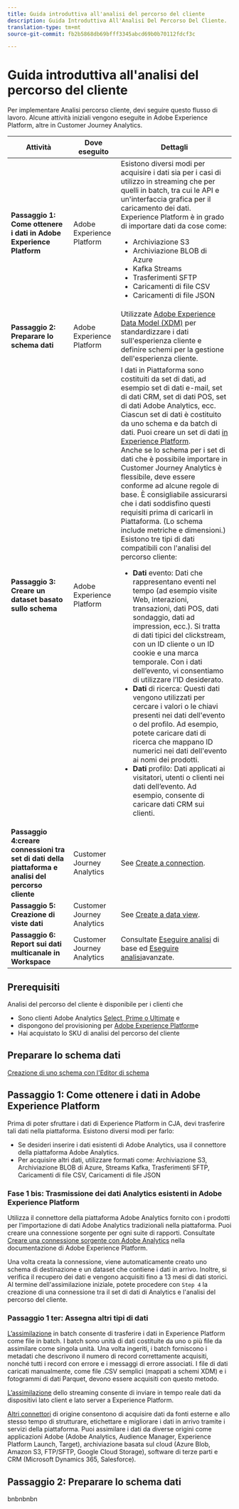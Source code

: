 ```yaml
---
title: Guida introduttiva all'analisi del percorso del cliente
description: Guida Introduttiva All'Analisi Del Percorso Del Cliente.
translation-type: tm+mt
source-git-commit: fb2b5868db69bfff3345abcd69b0b70112fdcf3c

---
```



# Guida introduttiva all&#39;analisi del percorso del cliente

Per implementare Analisi percorso cliente, devi seguire questo flusso di lavoro. Alcune attività iniziali vengono eseguite in Adobe Experience Platform, altre in Customer Journey Analytics.

| Attività | Dove eseguito | Dettagli |
|---|---|---|
| **Passaggio 1: Come ottenere i dati in Adobe Experience Platform** | Adobe Experience Platform | Esistono diversi modi per acquisire i dati sia per i casi di utilizzo in streaming che per quelli in batch, tra cui le API e un&#39;interfaccia grafica per il caricamento dei dati. Experience Platform è in grado di importare dati da cose come:<ul><li>Archiviazione S3</li><li>Archiviazione BLOB di Azure</li><li>Kafka Streams</li><li>Trasferimenti SFTP</li><li>Caricamenti di file CSV</li><li>Caricamenti di file JSON</li></ul> |
| **Passaggio 2: Preparare lo schema dati** | Adobe Experience Platform | Utilizzate [Adobe Experience Data Model (XDM)](https://www.adobe.io/apis/experienceplatform/home/xdm.html) per standardizzare i dati sull&#39;esperienza cliente e definire schemi per la gestione dell&#39;esperienza cliente. |
| **Passaggio 3: Creare un dataset basato sullo schema** | Adobe Experience Platform | I dati in Piattaforma sono costituiti da set di dati, ad esempio set di dati e-mail, set di dati CRM, set di dati POS, set di dati Adobe Analytics, ecc. Ciascun set di dati è costituito da uno schema e da batch di dati. Puoi creare un set di dati [in Experience Platform](https://www.adobe.io/apis/experienceplatform/home/tutorials/alltutorials.html#!api-specification/markdown/narrative/tutorials/creating_a_dataset_tutorial/creating_a_dataset_tutorial.md).<br>Anche se lo schema per i set di dati che è possibile importare in Customer Journey Analytics è flessibile, deve essere conforme ad alcune regole di base. È consigliabile assicurarsi che i dati soddisfino questi requisiti prima di caricarli in Piattaforma. (Lo schema include metriche e dimensioni.)<br>Esistono tre tipi di dati compatibili con l&#39;analisi del percorso cliente:<ul><li>**Dati** evento: Dati che rappresentano eventi nel tempo (ad esempio visite Web, interazioni, transazioni, dati POS, dati sondaggio, dati ad impression, ecc.). Si tratta di dati tipici del clickstream, con un ID cliente o un ID cookie e una marca temporale. Con i dati dell’evento, vi consentiamo di utilizzare l’ID desiderato.</li><li>**Dati** di ricerca: Questi dati vengono utilizzati per cercare i valori o le chiavi presenti nei dati dell&#39;evento o del profilo. Ad esempio, potete caricare dati di ricerca che mappano ID numerici nei dati dell&#39;evento ai nomi dei prodotti.</li><li>**Dati** profilo: Dati applicati ai visitatori, utenti o clienti nei dati dell’evento. Ad esempio, consente di caricare dati CRM sui clienti.</li></ul> |
| **Passaggio 4:creare connessioni tra set di dati della piattaforma e analisi del percorso cliente** | Customer Journey Analytics | See [Create a connection](/help/connections/create-connection.md). |
| **Passaggio 5: Creazione di viste dati** | Customer Journey Analytics | See [Create a data view](/help/data-views/create-dataview.md). |
| **Passaggio 6: Report sui dati multicanale in Workspace** | Customer Journey Analytics | Consultate [Eseguire analisi](/help/projects/perform-basic-analysis.md) di base ed [Eseguire analisi](/help/projects/perform-adv-analysis.md)avanzate. |

## Prerequisiti

Analisi del percorso del cliente è disponibile per i clienti che

* Sono clienti Adobe Analytics [Select, Prime o Ultimate](https://www.adobe.com/analytics/compare-adobe-analytics-packages.html) e
* dispongono del provisioning per [Adobe Experience Platform](https://www.adobe.com/experience-platform.html)e
* Hai acquistato lo SKU di analisi del percorso del cliente

## Preparare lo schema dati

[Creazione di uno schema con l&#39;Editor di schema](https://www.adobe.io/apis/experienceplatform/home/tutorials/alltutorials.html#!api-specification/markdown/narrative/tutorials/schema_editor_tutorial/schema_editor_tutorial.md)

## Passaggio 1: Come ottenere i dati in Adobe Experience Platform

Prima di poter sfruttare i dati di Experience Platform in CJA, devi trasferire tali dati nella piattaforma. Esistono diversi modi per farlo:

* Se desideri inserire i dati esistenti di Adobe Analytics, usa il connettore della piattaforma Adobe Analytics.
* Per acquisire altri dati, utilizzare formati come: Archiviazione S3, Archiviazione BLOB di Azure, Streams Kafka, Trasferimenti SFTP, Caricamenti di file CSV, Caricamenti di file JSON

### Fase 1 bis: Trasmissione dei dati Analytics esistenti in Adobe Experience Platform

Utilizza il connettore della piattaforma Adobe Analytics fornito con i prodotti per l’importazione di dati Adobe Analytics tradizionali nella piattaforma. Puoi creare una connessione sorgente per ogni suite di rapporti. Consultate [Creare una connessione sorgente con Adobe Analytics](https://www.adobe.io/apis/experienceplatform/home/tutorials/alltutorials.html#!api-specification/markdown/narrative/tutorials/sources_tutorial/adobe-analytics-ui-tutorial.md) nella documentazione di Adobe Experience Platform.

Una volta creata la connessione, viene automaticamente creato uno schema di destinazione e un dataset che contiene i dati in arrivo. Inoltre, si verifica il recupero dei dati e vengono acquisiti fino a 13 mesi di dati storici. Al termine dell&#39;assimilazione iniziale, potete procedere con `Step 4` la creazione di una connessione tra il set di dati di Analytics e l&#39;analisi del percorso del cliente.

### Passaggio 1 ter: Assegna altri tipi di dati

[L’assimilazione](https://www.adobe.io/apis/experienceplatform/home/data-ingestion/data-ingestion-services.html#!api-specification/markdown/narrative/technical_overview/ingest_architectural_overview/ingest_architectural_overview.md) in batch consente di trasferire i dati in Experience Platform come file in batch. I batch sono unità di dati costituite da uno o più file da assimilare come singola unità. Una volta ingeriti, i batch forniscono i metadati che descrivono il numero di record correttamente acquisiti, nonché tutti i record con errore e i messaggi di errore associati. I file di dati caricati manualmente, come file .CSV semplici (mappati a schemi XDM) e i fotogrammi di dati Parquet, devono essere acquisiti con questo metodo.

[L’assimilazione](https://www.adobe.io/apis/experienceplatform/home/data-ingestion/data-ingestion-services.html#!api-specification/markdown/narrative/technical_overview/streaming_ingest/streaming_ingest_overview.md) dello streaming consente di inviare in tempo reale dati da dispositivi lato client e lato server a Experience Platform.

[Altri connettori](https://www.adobe.io/apis/experienceplatform/home/data-ingestion/data-ingestion-services.html#!api-specification/markdown/narrative/technical_overview/acp_connectors_overview/acp-connectors-overview.md) di origine consentono di acquisire dati da fonti esterne e allo stesso tempo di strutturare, etichettare e migliorare i dati in arrivo tramite i servizi della piattaforma. Puoi assimilare i dati da diverse origini come applicazioni Adobe (Adobe Analytics, Audience Manager, Experience Platform Launch, Target), archiviazione basata sul cloud (Azure Blob, Amazon S3, FTP/SFTP, Google Cloud Storage), software di terze parti e CRM (Microsoft Dynamics 365, Salesforce).

## Passaggio 2: Preparare lo schema dati

bnbnbnbn
